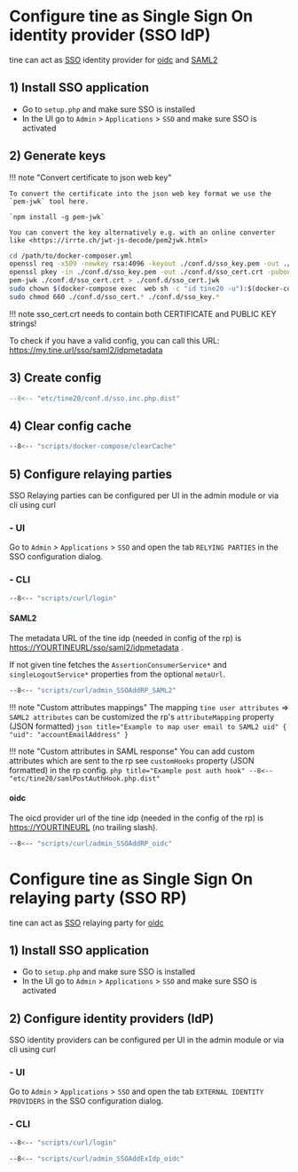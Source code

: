 # Configure tine as Single Sign On identity provider (SSO IdP)

tine can act as [SSO](https://en.wikipedia.org/wiki/Single_sign-on) identity provider for [oidc](https://openid.net/connect/) and [SAML2](https://en.wikipedia.org/wiki/SAML_2.0)

## 1) Install SSO application
* Go to `setup.php` and make sure SSO is installed
* In the UI go to `Admin` > `Applications` > `SSO` and make sure SSO is activated


## 2) Generate keys

!!! note "Convert certificate to json web key"

    To convert the certificate into the json web key format we use the `pem-jwk` tool here.

    `npm install -g pem-jwk`

    You can convert the key alternatively e.g. with an online converter like <https://irrte.ch/jwt-js-decode/pem2jwk.html>

~~~ sh
cd /path/to/docker-composer.yml
openssl req -x509 -newkey rsa:4096 -keyout ./conf.d/sso_key.pem -out ./conf.d/sso_cert.pem -days 730 -nodes -subj '/CN=tine-sso'
openssl pkey -in ./conf.d/sso_key.pem -out ./conf.d/sso_cert.crt -pubout
pem-jwk ./conf.d/sso_cert.crt > ./conf.d/sso_cert.jwk
sudo chown $(docker-compose exec  web sh -c "id tine20 -u"):$(docker-compose exec  web sh -c "id tine20 -g") ./conf.d/sso_*
sudo chmod 660 ./conf.d/sso_cert.* ./conf.d/sso_key.*
~~~

!!! note sso_cert.crt needs to contain both CERTIFICATE and PUBLIC KEY strings!

To check if you have a valid config, you can call this URL: https://my.tine.url/sso/saml2/idpmetadata

## 3) Create config

``` php title="./conf.d/sso.inc.php"
--8<-- "etc/tine20/conf.d/sso.inc.php.dist"
```

## 4) Clear config cache

``` sh title=""
--8<-- "scripts/docker-compose/clearCache"
```

## 5) Configure relaying parties
SSO Relaying parties can be configured per UI in the admin module or via cli using curl

### - UI
Go to `Admin` > `Applications` > `SSO` and open the tab `RELYING PARTIES` in the SSO configuration dialog.

### - CLI
``` sh title="Login"
--8<-- "scripts/curl/login"
```

#### SAML2
The metadata URL of the tine idp (needed in config of the rp) is <https://YOURTINEURL/sso/saml2/idpmetadata> .

If not given tine fetches the `AssertionConsumerService*` and `singleLogoutService*` properties from the optional `metaUrl`.
``` sh title="Add SAML2 RP"
--8<-- "scripts/curl/admin_SSOAddRP_SAML2"
```
!!! note "Custom attributes mappings"
    The mapping `tine user attributes` => `SAML2 attributes` can be customized the rp's `attributeMapping` property (JSON formatted)
    ``` json title="Example to map user email to SAML2 uid"
    {
        "uid": "accountEmailAddress"
    }
    ```

!!! note "Custom attributes in SAML response"
    You can add custom attributes which are sent to the rp see `customHooks` property (JSON formatted) in the rp config.
    ``` php title="Example post auth hook"
    --8<-- "etc/tine20/samlPostAuthHook.php.dist"
    ```

#### oidc
The oicd provider url of the tine idp (needed in the config of the rp) is <https://YOURTINEURL> (no trailing slash). 
``` sh title="Add oidc RP"
--8<-- "scripts/curl/admin_SSOAddRP_oidc"
```

# Configure tine as Single Sign On relaying party (SSO RP)

tine can act as [SSO](https://en.wikipedia.org/wiki/Single_sign-on) relaying party for [oidc](https://openid.net/connect/)

## 1) Install SSO application
* Go to `setup.php` and make sure SSO is installed
* In the UI go to `Admin` > `Applications` > `SSO` and make sure SSO is activated

## 2) Configure identity providers (IdP)
SSO identity providers can be configured per UI in the admin module or via cli using curl

### - UI
Go to `Admin` > `Applications` > `SSO` and open the tab `EXTERNAL IDENTITY PROVIDERS` in the SSO configuration dialog.

### - CLI
``` sh title="Login"
--8<-- "scripts/curl/login"
```
``` sh title="Add foreign mock IDP"
--8<-- "scripts/curl/admin_SSOAddExIdp_oidc"
```